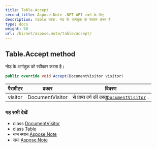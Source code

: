 ```yaml
---
title: Table.Accept
second_title: Aspose.Note .NET API संदर्भ के लिए
description: Table तरक. नड के आगंतुक क स्वकर करत है
type: docs
weight: 60
url: /hi/net/aspose.note/table/accept/
---
```

## Table.Accept method

नोड के आगंतुक को स्वीकार करता है।

```csharp
public override void Accept(DocumentVisitor visitor)
```

| पैरामीटर | प्रकार | विवरण |
| --- | --- | --- |
| visitor | DocumentVisitor | से प्राप्त वर्ग की वस्तु[`DocumentVisitor`](../../documentvisitor/) . |

### यह सभी देखें

* class [DocumentVisitor](../../documentvisitor/)
* class [Table](../)
* नाम स्थान [Aspose.Note](../../table/)
* सभा [Aspose.Note](../../../)


